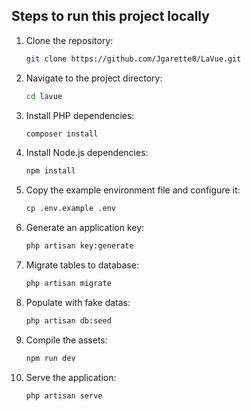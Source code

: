 ## Steps to run this project locally

1. Clone the repository:

    ```bash
    git clone https://github.com/Jgarette0/LaVue.git
    ```

2. Navigate to the project directory:

    ```bash
    cd lavue
    ```

3. Install PHP dependencies:

    ```bash
    composer install
    ```

4. Install Node.js dependencies:

    ```bash
    npm install
    ```

5. Copy the example environment file and configure it:

    ```bash
    cp .env.example .env
    ```

6. Generate an application key:

    ```bash
    php artisan key:generate
    ```

7. Migrate tables to database:

    ```bash
    php artisan migrate
    ```

8. Populate with fake datas:

    ```bash
    php artisan db:seed
    ```

9. Compile the assets:

    ```bash
    npm run dev
    ```

10. Serve the application:

    ```bash
    php artisan serve
    ```
